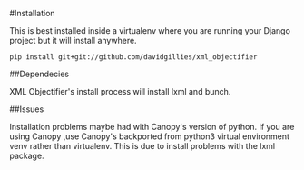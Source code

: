 #Installation

This is best installed inside a virtualenv where you are running your Django project but it will install anywhere.

    pip install git+git://github.com/davidgillies/xml_objectifier

##Dependecies

XML Objectifier's install process will install lxml and bunch.



##Issues

Installation problems maybe had with Canopy's version of python.  If you are using Canopy ,use Canopy's backported from python3 virtual environment venv rather than virtualenv.  This is due to install problems with the lxml package.